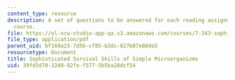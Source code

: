 ```yaml
---
content_type: resource
description: A set of questions to be answered for each reading assignment of the
  course.
file: https://ol-ocw-studio-app-qa.s3.amazonaws.com/courses/7-343-sophisticated-survival-skills-of-simple-microorganisms-spring-2008/39fd5d70324992fef5775b5ba28dcf54_7_343_lecqs.pdf
file_type: application/pdf
parent_uid: bf169a23-7d5b-cf85-b3dc-827b87e869a5
resourcetype: Document
title: Sophisticated Survival Skills of Simple Microorganizms
uid: 39fd5d70-3249-92fe-f577-5b5ba28dcf54
---
```

